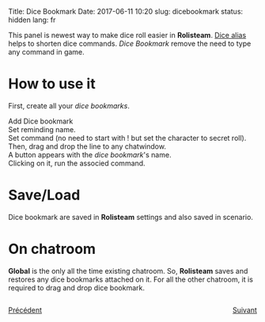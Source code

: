 Title: Dice Bookmark
Date: 2017-06-11 10:20
slug: dicebookmark
status: hidden
lang: fr


This panel is newest way to make dice roll easier in **Rolisteam**.
[Dice alias]({filename}21_dice_roller.md) helps to shorten dice commands.
*Dice Bookmark* remove the need to type any command in game.

# How to use it

First, create all your *dice bookmarks*.  

Add Dice bookmark  
Set reminding name.  
Set command (no need to start with ! but set the character to secret roll).  
Then, drag and drop the line to any chatwindow.  
A button appears with the *dice bookmark*'s name.  
Clicking on it, run the associed command.

# Save/Load

Dice bookmark are saved in **Rolisteam** settings and also saved in scenario.

# On chatroom

**Global** is the only all the time existing chatroom.
So, **Rolisteam** saves and restores any dice bookmarks attached on it.
For all the other chatroom, it is required to drag and drop dice bookmark.


<p style="text-align: left; width:49%; display: inline-block;"><a href="/fr/units.html">Précédent</a></p>
<p style="text-align: right; width:50%;  display: inline-block;"><a href="/fr/npcmaker.html">Suivant</a></p>

